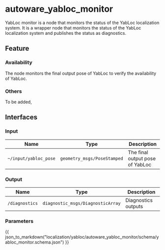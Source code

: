 # autoware_yabloc_monitor

YabLoc monitor is a node that monitors the status of the YabLoc localization system. It is a wrapper node that monitors the status of the YabLoc localization system and publishes the status as diagnostics.

## Feature

### Availability

The node monitors the final output pose of YabLoc to verify the availability of YabLoc.

### Others

To be added,

## Interfaces

### Input

| Name                  | Type                        | Description                     |
| --------------------- | --------------------------- | ------------------------------- |
| `~/input/yabloc_pose` | `geometry_msgs/PoseStamped` | The final output pose of YabLoc |

### Output

| Name           | Type                              | Description         |
| -------------- | --------------------------------- | ------------------- |
| `/diagnostics` | `diagnostic_msgs/DiagnosticArray` | Diagnostics outputs |

### Parameters

{{ json_to_markdown("localization/yabloc/autoware_yabloc_monitor/schema/yabloc_monitor.schema.json") }}
